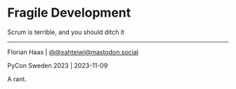 # Fragile Development
Scrum is terrible, and you should ditch it

* * *

Florian Haas | [@@xahteiwi@mastodon.social](https://twitter.com/@xahteiwi@mastodon.social)

PyCon Sweden 2023 | 2023-11-09

<!-- Note -->
A rant.
